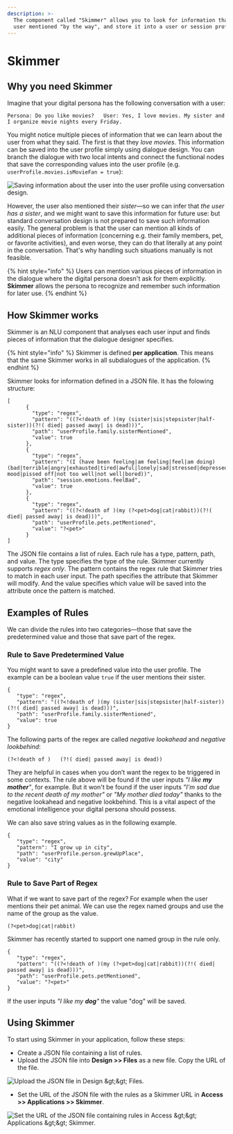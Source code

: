```yaml
---
description: >-
  The component called "Skimmer" allows you to look for information that the
  user mentioned "by the way", and store it into a user or session profile.
---
```


# Skimmer

## Why you need Skimmer

Imagine that your digital persona has the following conversation with a user:

`Persona: Do you like movies?  
User: Yes, I love movies. My sister and I organize movie nights every Friday.`

You might notice multiple pieces of information that we can learn about the user from what they said. The first is that they _love movies_. This information can be saved into the user profile simply using dialogue design. You can branch the dialogue with two local intents and connect the functional nodes that save the corresponding values into the user profile \(e.g. `userProfile.movies.isMovieFan = true`\):

![Saving information about the user into the user profile using conversation design.](https://lh4.googleusercontent.com/uWKY-9vuQL7VrEo3GBa_s3qgmbOwtZXjciIrmdvPS7B6QgjVj-FfVU5ueUL5EZL7bMjTD_d8rrv0pzGktN1DUVa0hjITEEpEk9TI4Wz19_jXDtrXeELQMlJdFmCxV5n6EM7uNm_I=s0)

However, the user also mentioned their _sister_—so we can infer that _the user has a sister_, and we might want to save this information for future use: but standard conversation design is not prepared to save such information easily. The general problem is that the user can mention all kinds of additional pieces of information \(concerning e.g. their family members, pet, or favorite activities\), and even worse, they can do that literally at any point in the conversation. That's why handling such situations manually is not feasible.

{% hint style="info" %}
Users can mention various pieces of information in the dialogue where the digital persona doesn't ask for them explicitly. **Skimmer** allows the persona to recognize and remember such information for later use.
{% endhint %}

## How Skimmer works

Skimmer is an NLU component that analyses each user input and finds pieces of information that the dialogue designer specifies.

{% hint style="info" %}
Skimmer is defined **per application**. This means that the same Skimmer works in all subdialogues of the application.
{% endhint %}

Skimmer looks for information defined in a JSON file. It has the folowing structure:

```text
[
      {
        "type": "regex",
        "pattern": "((?<!death of )(my (sister|sis|stepsister|half-sister))(?!( died| passed away| is dead)))",
        "path": "userProfile.family.sisterMentioned",
        "value": true
      },
      {
        "type": "regex",
        "pattern": "(I (have been feeling|am feeling|feel|am doing) (bad|terrible|angry|exhausted|tired|awful|lonely|sad|stressed|depressed|overwhelmed|bad mood|pissed off|not too well|not well|bored))",
        "path": "session.emotions.feelBad",
        "value": true
      },
      {
        "type": "regex",
        "pattern": "((?<!death of )(my (?<pet>dog|cat|rabbit))(?!( died| passed away| is dead)))",
        "path": "userProfile.pets.petMentioned",
        "value": "?<pet>"
      }
]

```

The JSON file contains a list of rules. Each rule has a type, pattern, path, and value. The type specifies the type of the rule. Skimmer currently supports _regex only_. The pattern contains the regex rule that Skimmer tries to match in each user input. The path specifies the attribute that Skimmer will modify. And the value specifies which value will be saved into the attribute once the pattern is matched.

## **Examples of Rules**

We can divide the rules into two categories—those that save the predetermined value and those that save part of the regex.

### **Rule to Save Predetermined Value**

You might want to save a predefined value into the user profile. The example can be a boolean value `true` if the user mentions their sister.

```text
{
   "type": "regex",
   "pattern": "((?<!death of )(my (sister|sis|stepsister|half-sister))(?!( died| passed away| is dead)))",
   "path": "userProfile.family.sisterMentioned",
   "value": true
}
```

The following parts of the regex are called _negative lookahead_ and _negative lookbehind_:

`(?<!death of )  
(?!( died| passed away| is dead))`

They are helpful in cases when you don’t want the regex to be triggered in some contexts. The rule above will be found if the user inputs _"I like **my mother**"_, for example. But it won't be found if the user inputs _"I'm sad due to the recent death of my mother"_ or _"My mother died today"_ thanks to the negative lookahead and negative lookbehind. This is a vital aspect of the emotional intelligence your digital persona should possess.

We can also save string values as in the following example.

```text
{
   "type": "regex",
   "pattern": "I grow up in city",
   "path": "userProfile.person.grewUpPlace",
   "value": "city"
}
```

### **Rule to Save Part of Regex**

What if we want to save part of the regex? For example when the user mentions their pet animal. We can use the regex named groups and use the name of the group as the value.

`(?<pet>dog|cat|rabbit)`

Skimmer has recently started to support one named group in the rule only.

```text
{
   "type": "regex",
   "pattern": "((?<!death of )(my (?<pet>dog|cat|rabbit))(?!( died| passed away| is dead)))",
   "path": "userProfile.pets.petMentioned",
   "value": "?<pet>"
}
```

If the user inputs _"I like my **dog**"_ the value "dog" will be saved.

## **Using Skimmer**

To start using Skimmer in your application, follow these steps:

* Create a JSON file containing a list of rules.
* Upload the JSON file into **Design &gt;&gt; Files** as a new file. Copy the URL of the file.

![Upload the JSON file in Design &amp;gt;&amp;gt; Files.](https://lh3.googleusercontent.com/tx4_Mn-t1AE5atBrwoGR3Mq1drsiW2ay8CG29xplNWrurd3ip38VFSP1aQQMEyZTR_1PH7zeTXqUgoYA9XoslHSFA6L_S8V_xNefA1iPDxpeSrdWQL7l9rfsFeNlxLpnUvx0e_Uw=s0)

* Set the URL of the JSON file with the rules as a Skimmer URL in **Access &gt;&gt; Applications &gt;&gt; Skimmer**.

![Set the URL of the JSON file containing rules in Access &amp;gt;&amp;gt; Applications &amp;gt;&amp;gt; Skimmer.](https://lh5.googleusercontent.com/qGRi-5eel2RRhHimq1IcVyKh1yOoUAbbIOnqFtxU85jdjryEkGdlnJ2gW3z4C64d_QAgX5GWnLmlKkz4gWZ2tKd8ctYSD0tO6wTY0B9Mummn8xAKHGIj-FztLlv-u2MjHZEd6WGO=s0)



